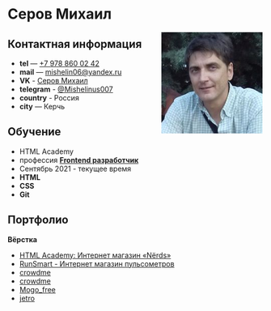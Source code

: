 # Серов Михаил

<img align="right" width="200" heigth="auto" alt="Серов Михаил" src="ava4.png">

## Контактная информация

- **tel** — <a href="tel:+79788600242">+7 978 860 02 42</a>
- **mail** — <a href="mailto:mishelin06@yandex.ru">mishelin06@yandex.ru</a>
- **VK** - <a href="https://vk.com/mishelinus007">Серов Михаил</a>
- **telegram** - <a href="https://t.me/Mishelinus007">@Mishelinus007</a>
- **country** - Россия
- **city** — Керчь

## Обучение
- HTML Academy 
- профессия [**Frontend разработчик** ](https://htmlacademy.ru/profession/frontender)
- Сентябрь 2021 - текущее время
- **HTML**
- **CSS**
- **Git**


## Портфолио
**Вёрстка**
- [HTML Academy: Интернет магазин «Nёrds»](mishelinus.github.io/nerds/)
- [RunSmart - Интернет магазин пульсометров](https://mishelinus.github.io/RunSmart/)
- [crowdme](https://mishelinus.github.io/crowdme/)
- [crowdme](https://mishelinus.github.io/crowdme/)
- [Mogo_free](https://mishelinus.github.io/Mogo_free/)
- [jetro](https://mishelinus.github.io/jetro/)




<!--
**Mishelinus/Mishelinus** is a ✨ _special_ ✨ repository because its `README.md` (this file) appears on your GitHub profile.

Here are some ideas to get you started:

- 🔭 I’m currently working on ...
- 🌱 I’m currently learning ...
- 👯 I’m looking to collaborate on ...
- 🤔 I’m looking for help with ...
- 💬 Ask me about ...
- 📫 How to reach me: ...
- 😄 Pronouns: ...
- ⚡ Fun fact: ...
-->

